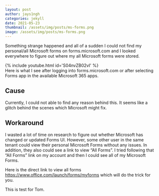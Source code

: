 ```yaml
---
layout: post
author: jays1ngh
categories: jekyll
date: 2021-05-23
thumbnail: /assets/img/posts/ms-forms.png
image: /assets/img/posts/ms-forms.png
---
```

Something strange happened and all of a sudden I could not find my personal/all Microsoft forms on forms.microsoft.com and I looked everywhere to figure out where my all Microsoft forms were stored.

{% include youtube.html id='S04nvZB02vI' %}
<br>
Here is what I see after logging into forms.microsoft.com or after selecting Forms app in the available Microsoft 365 apps.

## Cause

Currently, I could not able to find any reason behind this. It seems like a glitch behind the scenes which Microsoft might fix.

## Workaround

I wasted a lot of time on research to figure out whether Microsoft has changed or updated Forms UI. However, some other user in the same tenant could view their personal Microsoft Forms without any issues. In addition, they also could see a link to view “All Forms”. I tried following that “All Forms” link on my account and then I could see all of my Microsoft Forms.

Here is the direct link to view all forms https://www.office.com/launch/forms/myforms which will do the trick for you.

This is test for Tom.

